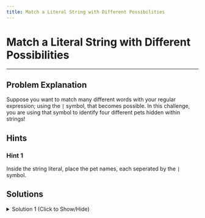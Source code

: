 ```yaml
---
title: Match a Literal String with Different Possibilities
---
```

# Match a Literal String with Different Possibilities

---
## Problem Explanation
Suppose you want to match many different words with your regular expression; using the `|` symbol, that becomes possible. In this challenge, you are using that symbol to identify four different pets hidden within strings!

## Hints

### Hint 1

Inside the string literal, place the pet names, each seperated by the `|` symbol.

## Solutions

<details><summary>Solution 1 (Click to Show/Hide)</summary>

```js
let petString = "James has a pet cat.";
let petRegex = /dog|cat|bird|fish/;
let result = petRegex.test(petString);
```

</details>